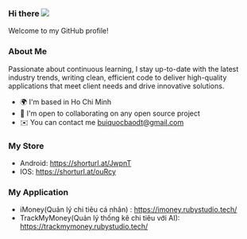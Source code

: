 ### Hi there ![](https://user-images.githubusercontent.com/18350557/176309783-0785949b-9127-417c-8b55-ab5a4333674e.gif)

Welcome to my GitHub profile!


### About Me
Passionate about continuous learning, I stay up-to-date with the latest industry trends, writing clean, efficient code to deliver high-quality applications that meet client needs and drive innovative solutions.

- 🌍 I'm based in Ho Chi Minh
- 🤝 I'm open to collaborating on any open source project
- ✉️ You can contact me [buiquocbaodt@gmail.com](mailto:buiquocbaodt@gmail.com)

### My Store
- Android: https://shorturl.at/JwpnT
- IOS: https://shorturl.at/ouRcy

### My Application
- iMoney(Quản lý chi tiêu cá nhân) : https://imoney.rubystudio.tech/
- TrackMyMoney(Quản lý thống kê chi tiêu với AI): https://trackmymoney.rubystudio.tech/

